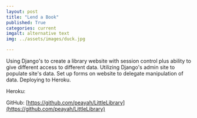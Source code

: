 ```yaml
---
layout: post
title: "Lend a Book"
published: True
categories: current
imgalt: alternative text
img: ../assets/images/duck.jpg

---
```


Using Django's to create a library website with session control plus ability to give different access to different data. Utilizing Django's admin site to populate site's data. Set up forms on website to delegate manipulation of data. Deploying to Heroku.


Heroku:

GitHub: [https://github.com/peayah/LittleLibrary](https://github.com/peayah/LittleLibrary)


